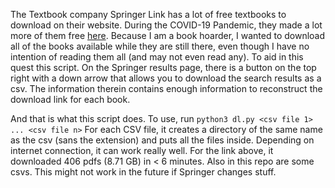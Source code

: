 The Textbook company Springer Link has a lot of free textbooks to download on their website.
During the COVID-19 Pandemic, they made a lot more of them free [here](https://link.springer.com/search?package=mat-covid19_textbooks&facet-language=%22En%22&facet-content-type=%22Book%22). Because I am a book hoarder,
I wanted to download all of the books available while they are still there, even though I
have no intention of reading them all (and may not even read any). To aid in this quest
this script. On  the Springer results page, there is a button on the top right with a down arrow that allows you to download the search results as a csv. The information therein contains enough information to reconstruct the download link for each book.

And that is what this script does. To use, run `python3 dl.py <csv file 1> ... <csv file n>`
For each CSV file, it creates a directory of the same name as the csv (sans the extension) and puts all the files inside. Depending on internet connection, it can work really well. For the link above, it downloaded 406 pdfs (8.71 GB) in < 6 minutes. Also in this repo are some csvs. This might not work in the future if Springer changes stuff.